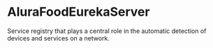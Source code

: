 # AluraFoodEurekaServer
Service registry that plays a central role in the automatic detection of devices and services on a network.
